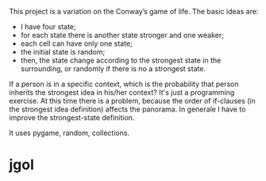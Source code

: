 This project is a variation on the Conway’s game of life.
The basic ideas are:
- I have four state;
- for each state there is another state stronger and one weaker;
- each cell can have only one state;
- the initial state is random;
- then, the state change according to the strongest state in the surrounding, or randomly if there is no a strongest state.

If a person is in a specific context, which is the probability that person inherits the strongest idea in his/her context?
It's just a programming exercise.
At this time there is a problem, because the order of if-clauses (in the strongest idea definition) affects the panorama. In generale I have to improve the strongest-state definition.

It uses pygame, random, collections.

# jgol
